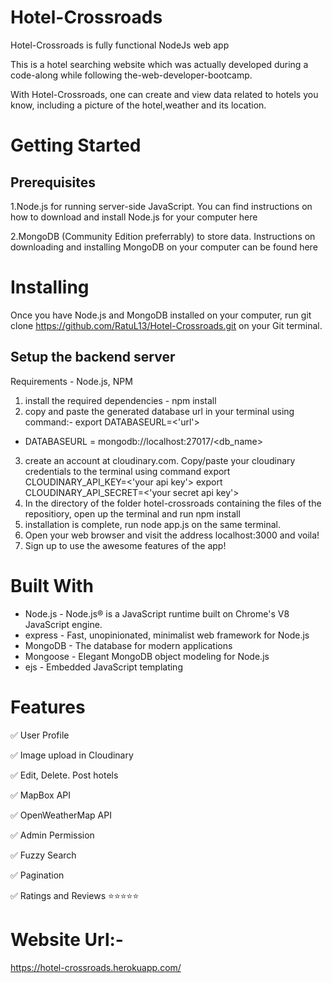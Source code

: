 # Hotel-Crossroads
Hotel-Crossroads is fully functional NodeJs web app

This is a hotel searching website which was actually developed during a code-along while following the-web-developer-bootcamp.

With Hotel-Crossroads, one can create and view data related to hotels you know, including a picture of the hotel,weather and its location.

# Getting Started
## Prerequisites
1.Node.js for running server-side JavaScript. You can find instructions on how to download and install Node.js for your computer here

2.MongoDB (Community Edition preferrably) to store data. Instructions on downloading and installing MongoDB on your computer can be found here

# Installing
Once you have Node.js and MongoDB installed on your computer,
run git clone https://github.com/RatuL13/Hotel-Crossroads.git on your Git terminal.
## Setup the backend server
Requirements - Node.js, NPM

1. install the required dependencies - npm install
2. copy and paste the generated database url in your terminal using command:- export DATABASEURL=<'url'>
* DATABASEURL = mongodb://localhost:27017/<db_name>
3. create an account at cloudinary.com. Copy/paste your cloudinary credentials to the terminal using command export CLOUDINARY_API_KEY=<'your api key'> 
export CLOUDINARY_API_SECRET=<'your secret api key'>
4. In the directory of the folder hotel-crossroads containing the files of the repositiory, open up the terminal and run npm install
5.  installation is complete, run node app.js on the same terminal.
6. Open your web browser and visit the address localhost:3000 and voila!
7. Sign up to use the awesome features of the app!

# Built With
* Node.js - Node.js® is a JavaScript runtime built on Chrome's V8 JavaScript engine.
* express - Fast, unopinionated, minimalist web framework for Node.js
* MongoDB - The database for modern applications
* Mongoose - Elegant MongoDB object modeling for Node.js
* ejs - Embedded JavaScript templating

# Features
✅ User Profile

✅ Image upload in Cloudinary

✅ Edit, Delete. Post hotels

✅ MapBox API

✅ OpenWeatherMap API

✅ Admin Permission

✅ Fuzzy Search

✅ Pagination

✅ Ratings and Reviews ⭐⭐⭐⭐⭐

# Website Url:-
https://hotel-crossroads.herokuapp.com/
<!-- # License
This project is licensed under the ISC License - see the LICENSE file for details. Readme template is taken from github
 -->
